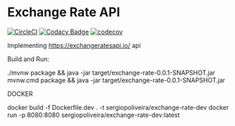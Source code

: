 # Exchange Rate API

[![CircleCI](https://circleci.com/gh/sergiopoliveira/exchange-rate.svg?style=svg)](https://circleci.com/gh/sergiopoliveira/exchange-rate)
[![Codacy Badge](https://api.codacy.com/project/badge/Grade/105ab45f3e454636a2da593839548a53)](https://www.codacy.com/app/sergiopoliveira/exchange-rate?utm_source=github.com&amp;utm_medium=referral&amp;utm_content=sergiopoliveira/exchange-rate&amp;utm_campaign=Badge_Grade)
[![codecov](https://codecov.io/gh/sergiopoliveira/exchange-rate/branch/master/graph/badge.svg)](https://codecov.io/gh/sergiopoliveira/exchange-rate)

Implementing https://exchangeratesapi.io/ api

Build and Run:

./mvnw package && java -jar target/exchange-rate-0.0.1-SNAPSHOT.jar
mvnw.cmd package && java -jar target/exchange-rate-0.0.1-SNAPSHOT.jar

DOCKER

docker build -f Dockerfile.dev . -t sergiopoliveira/exchange-rate-dev
docker run -p 8080:8080 sergiopoliveira/exchange-rate-dev:latest
